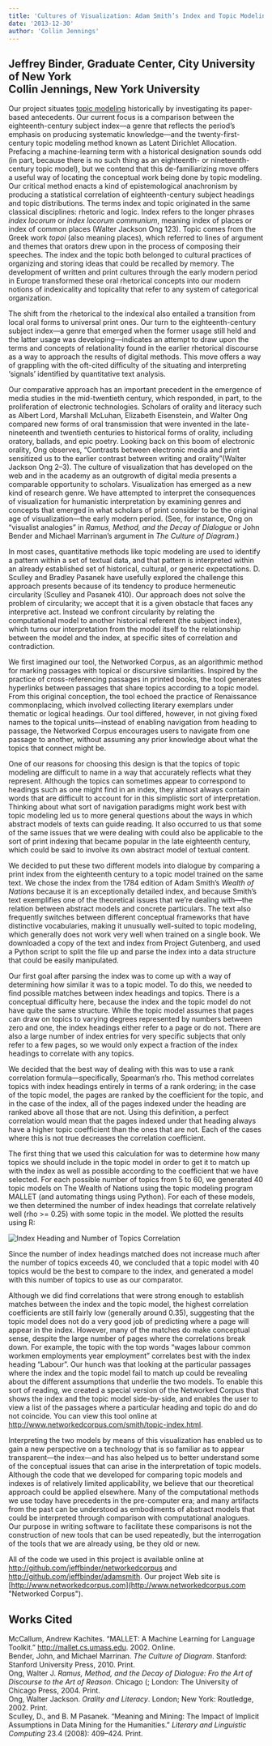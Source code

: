 ```yaml
---
title: 'Cultures of Visualization: Adam Smith’s Index and Topic Modeling'
date: '2013-12-30'
author: 'Collin Jennings'
---
```

**Jeffrey Binder, Graduate Center, City University of New York  
Collin Jennings, New York University**
-------------------------------------------------------------------------------------------------------

Our project situates [topic modeling](http://en.wikipedia.org/wiki/Topic_model) historically by investigating its paper-based antecedents. Our current focus is a comparison between the eighteenth-century subject index—a genre that reflects the period’s emphasis on producing systematic knowledge—and the twenty-first-century topic modeling method known as Latent Dirichlet Allocation. Prefacing a machine-learning term with a historical designation sounds odd (in part, because there is no such thing as an eighteenth- or nineteenth-century topic model), but we contend that this de-familiarizing move offers a useful way of locating the conceptual work being done by topic modeling. Our critical method enacts a kind of epistemological anachronism by producing a statistical correlation of eighteenth-century subject headings and topic distributions. The terms index and topic originated in the same classical disciplines: rhetoric and logic. Index refers to the longer phrases *index locorum* or *index locorum communium*, meaning index of places or index of common places (Walter Jackson Ong 123). Topic comes from the Greek work *topoi* (also meaning places), which referred to lines of argument and themes that orators drew upon in the process of composing their speeches. The index and the topic both belonged to cultural practices of organizing and storing ideas that could be recalled by memory. The development of written and print cultures through the early modern period in Europe transformed these oral rhetorical concepts into our modern notions of indexicality and topicality that refer to any system of categorical organization.

The shift from the rhetorical to the indexical also entailed a transition from local oral forms to universal print ones. Our turn to the eighteenth-century subject index—a genre that emerged when the former usage still held and the latter usage was developing—indicates an attempt to draw upon the terms and concepts of relationality found in the earlier rhetorical discourse as a way to approach the results of digital methods. This move offers a way of grappling with the oft-cited difficulty of the situating and interpreting ‘signals’ identified by quantitative text analysis.

Our comparative approach has an important precedent in the emergence of media studies in the mid-twentieth century, which responded, in part, to the proliferation of electronic technologies. Scholars of orality and literacy such as Albert Lord, Marshall McLuhan, Elizabeth Eisenstein, and Walter Ong compared new forms of oral transmission that were invented in the late-nineteenth and twentieth centuries to historical forms of orality, including oratory, ballads, and epic poetry. Looking back on this boom of electronic orality, Ong observes, “Contrasts between electronic media and print sensitized us to the earlier contrast between writing and orality”(Walter Jackson Ong 2–3). The culture of visualization that has developed on the web and in the academy as an outgrowth of digital media presents a comparable opportunity to scholars. Visualization has emerged as a new kind of research genre. We have attempted to interpret the consequences of visualization for humanistic interpretation by examining genres and concepts that emerged in what scholars of print consider to be the original age of visualization—the early modern period. (See, for instance, Ong on “visualist analogies” in *Ramus, Method, and the Decay of Dialogue* or John Bender and Michael Marrinan’s argument in *The Culture of Diagram*.)

In most cases, quantitative methods like topic modeling are used to identify a pattern within a set of textual data, and that pattern is interpreted within an already established set of historical, cultural, or generic expectations. D. Sculley and Bradley Pasanek have usefully explored the challenge this approach presents because of its tendency to produce hermeneutic circularity (Sculley and Pasanek 410). Our approach does not solve the problem of circularity; we accept that it is a given obstacle that faces any interpretive act. Instead we confront circularity by relating the computational model to another historical referent (the subject index), which turns our interpretation from the model itself to the relationship between the model and the index, at specific sites of correlation and contradiction.

We first imagined our tool, the Networked Corpus, as an algorithmic method for marking passages with topical or discursive similarities. Inspired by the practice of cross-referencing passages in printed books, the tool generates hyperlinks between passages that share topics according to a topic model. From this original conception, the tool echoed the practice of Renaissance commonplacing, which involved collecting literary exemplars under thematic or logical headings. Our tool differed, however, in not giving fixed names to the topical units—instead of enabling navigation from heading to passage, the Networked Corpus encourages users to navigate from one passage to another, without assuming any prior knowledge about what the topics that connect might be.

One of our reasons for choosing this design is that the topics of topic modeling are difficult to name in a way that accurately reflects what they represent. Although the topics can sometimes appear to correspond to headings such as one might find in an index, they almost always contain words that are difficult to account for in this simplistic sort of interpretation. Thinking about what sort of navigation paradigms might work best with topic modeling led us to more general questions about the ways in which abstract models of texts can guide reading. It also occurred to us that some of the same issues that we were dealing with could also be applicable to the sort of print indexing that became popular in the late eighteenth century, which could be said to involve its own abstract model of textual content.

We decided to put these two different models into dialogue by comparing a print index from the eighteenth century to a topic model trained on the same text. We chose the index from the 1784 edition of Adam Smith’s *Wealth of Nations* because it is an exceptionally detailed index, and because Smith’s text exemplifies one of the theoretical issues that we’re dealing with—the relation between abstract models and concrete particulars. The text also frequently switches between different conceptual frameworks that have distinctive vocabularies, making it unusually well-suited to topic modeling, which generally does not work very well when trained on a single book. We downloaded a copy of the text and index from Project Gutenberg, and used a Python script to split the file up and parse the index into a data structure that could be easily manipulated.

Our first goal after parsing the index was to come up with a way of determining how similar it was to a topic model. To do this, we needed to find possible matches between index headings and topics. There is a conceptual difficulty here, because the index and the topic model do not have quite the same structure. While the topic model assumes that pages can draw on topics to varying degrees represented by numbers between zero and one, the index headings either refer to a page or do not. There are also a large number of index entries for very specific subjects that only refer to a few pages, so we would only expect a fraction of the index headings to correlate with any topics.

We decided that the best way of dealing with this was to use a rank correlation formula—specifically, Spearman’s rho. This method correlates topics with index headings entirely in terms of a rank ordering; in the case of the topic model, the pages are ranked by the coefficient for the topic, and in the case of the index, all of the pages indexed under the heading are ranked above all those that are not. Using this definition, a perfect correlation would mean that the pages indexed under that heading always have a higher topic coefficient than the ones that are not. Each of the cases where this is not true decreases the correlation coefficient.

The first thing that we used this calculation for was to determine how many topics we should include in the topic model in order to get it to match up with the index as well as possible according to the coefficient that we have selected. For each possible number of topics from 5 to 60, we generated 40 topic models on The Wealth of Nations using the topic modeling program MALLET (and automating things using Python). For each of these models, we then determined the number of index headings that correlate relatively well (rho &gt;= 0.25) with some topic in the model. We plotted the results using R:

![Index Heading and Number of Topics Correlation](http://www.networkedcorpus.com/wp-content/uploads/2013/12/index_corr3b.jpg)

Since the number of index headings matched does not increase much after the number of topics exceeds 40, we concluded that a topic model with 40 topics would be the best to compare to the index, and generated a model with this number of topics to use as our comparator.

Although we did find correlations that were strong enough to establish matches between the index and the topic model, the highest correlation coefficients are still fairly low (generally around 0.35), suggesting that the topic model does not do a very good job of predicting where a page will appear in the index. However, many of the matches do make conceptual sense, despite the large number of pages where the correlations break down. For example, the topic with the top words “wages labour common workmen employments year employment” correlates best with the index heading “Labour”. Our hunch was that looking at the particular passages where the index and the topic model fail to match up could be revealing about the different assumptions that underlie the two models. To enable this sort of reading, we created a special version of the Networked Corpus that shows the index and the topic model side-by-side, and enables the user to view a list of the passages where a particular heading and topic do and do not coincide. You can view this tool online at http://www.networkedcorpus.com/smith/topic-index.html.

Interpreting the two models by means of this visualization has enabled us to gain a new perspective on a technology that is so familiar as to appear transparent—the index—and has also helped us to better understand some of the conceptual issues that can arise in the interpretation of topic models. Although the code that we developed for comparing topic models and indexes is of relatively limited applicability, we believe that our theoretical approach could be applied elsewhere. Many of the computational methods we use today have precedents in the pre-computer era; and many artifacts from the past can be understood as embodiments of abstract models that could be interpreted through comparison with computational analogues. Our purpose in writing software to facilitate these comparisons is not the construction of new tools that can be used repeatedly, but the interrogation of the tools that we are already using, be they old or new.

All of the code we used in this project is available online at <http://github.com/jeffbinder/networkedcorpus> and <http://github.com/jeffbinder/adamsmith>. Our project Web site is [http://www.networkedcorpus.com](http://www.networkedcorpus.com "Networked Corpus").

## Works Cited
McCallum, Andrew Kachites. “MALLET: A Machine Learning for Language Toolkit.” http://mallet.cs.umass.edu. 2002. Online.  
Bender, John, and Michael Marrinan. *The Culture of Diagram*. Stanford: Stanford University Press, 2010. Print.  
Ong, Walter J. *Ramus, Method, and the Decay of Dialogue: Fro the Art of Discourse to the Art of Reason*. Chicago (; London: The University of Chicago Press, 2004. Print.  
Ong, Walter Jackson. *Orality and Literacy*. London; New York: Routledge, 2002. Print.  
Sculley, D., and B. M Pasanek. “Meaning and Mining: The Impact of Implicit Assumptions in Data Mining for the Humanities.” *Literary and Linguistic Computing* 23.4 (2008): 409–424. Print.